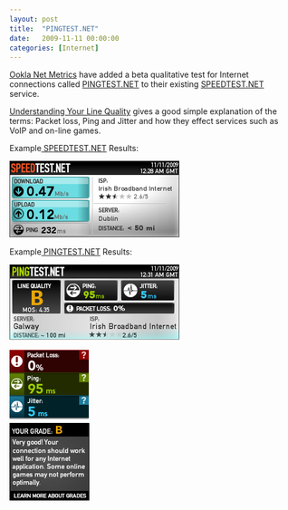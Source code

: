 ```yaml
---
layout: post
title:  "PINGTEST.NET"
date:   2009-11-11 00:00:00
categories: [Internet]
---
```


<a title="Ookla Net Metrics" href="http://www.ookla.com/" target="_blank">Ookla Net Metrics</a> have added a beta qualitative test for Internet connections called <a title="PINGTEST.NET" href="http://www.pingtest.net/" target="_blank">PINGTEST.NET</a> to their existing <a title="SPEEDTEST.NET" href="http://www.speedtest.net/" target="_blank">SPEEDTEST.NET</a> service.

<a title="Understanding Your Line Quality" href="http://www.pingtest.net/learn.php" target="_self">Understanding Your Line Quality</a> gives a good simple explanation of the terms: Packet loss, Ping and Jitter and how they effect services such as VoIP and on-line games.

Example<a title="SPEEDTEST.NET" href="http://www.speedtest.net/" target="_blank"> SPEEDTEST.NET</a> Results:

![](/assets/blog/pingtest-net/speed_test.png)

Example<a title="PINGTEST.NET" href="http://www.pingtest.net/" target="_blank"> PINGTEST.NET</a> Results:

![](/assets/blog/pingtest-net/ping_test.png)

![](/assets/blog/pingtest-net/ping_test_summary.png)
